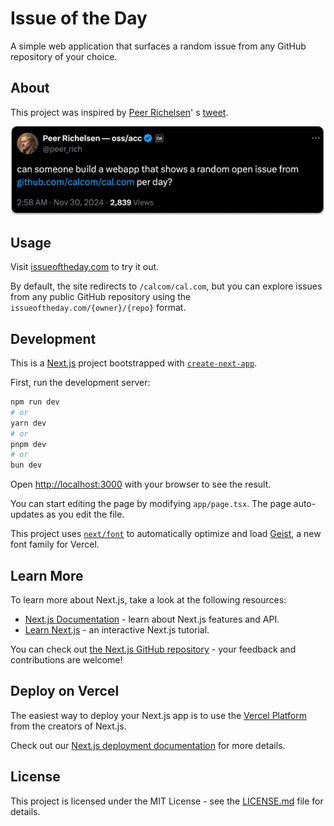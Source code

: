 # Issue of the Day

A simple web application that surfaces a random issue from any GitHub repository of your choice.

## About

This project was inspired by [Peer Richelsen](https://x.com/peer_rich)'
s [tweet](https://x.com/peer_rich/status/1862609684768649570).

![Issue of the Day Screenshot](docs/tweet.png)

## Usage

Visit [issueoftheday.com](https://issueoftheday.com) to try it out.

By default, the site redirects to `/calcom/cal.com`, but you can explore issues from any public GitHub repository using
the `issueoftheday.com/{owner}/{repo}` format.

## Development

This is a [Next.js](https://nextjs.org) project bootstrapped with [
`create-next-app`](https://nextjs.org/docs/app/api-reference/cli/create-next-app).

First, run the development server:

```bash
npm run dev
# or
yarn dev
# or
pnpm dev
# or
bun dev
```

Open [http://localhost:3000](http://localhost:3000) with your browser to see the result.

You can start editing the page by modifying `app/page.tsx`. The page auto-updates as you edit the file.

This project uses [`next/font`](https://nextjs.org/docs/app/building-your-application/optimizing/fonts) to automatically
optimize and load [Geist](https://vercel.com/font), a new font family for Vercel.

## Learn More

To learn more about Next.js, take a look at the following resources:

- [Next.js Documentation](https://nextjs.org/docs) - learn about Next.js features and API.
- [Learn Next.js](https://nextjs.org/learn) - an interactive Next.js tutorial.

You can check out [the Next.js GitHub repository](https://github.com/vercel/next.js) - your feedback and contributions
are welcome!

## Deploy on Vercel

The easiest way to deploy your Next.js app is to use
the [Vercel Platform](https://vercel.com/new?utm_medium=default-template&filter=next.js&utm_source=create-next-app&utm_campaign=create-next-app-readme)
from the creators of Next.js.

Check out our [Next.js deployment documentation](https://nextjs.org/docs/app/building-your-application/deploying) for
more details.

## License

This project is licensed under the MIT License - see the [LICENSE.md](LICENSE.md) file for details.
